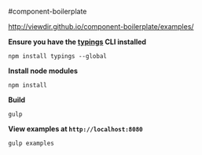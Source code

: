 #component-boilerplate

http://viewdir.github.io/component-boilerplate/examples/

**Ensure you have the [typings](https://github.com/typings/typings) CLI installed**

    npm install typings --global

**Install node modules**

    npm install

**Build**
    
    gulp
    
**View examples at `http://localhost:8080`**

    gulp examples
    
